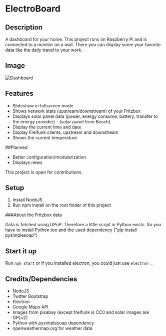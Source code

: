 # ElectroBoard

## Description

A dashboard for your home. This project runs on Raspberry Pi and is connected to a monitor on a wall. 
There you can display some your favorite data like the daily travel to your work. 

## Image

![Dashboard](https://i.imgur.com/0eIIRLv.png)

## Features

* Slideshow in fullscreen mode
* Shows network stats (upstream/downstream) of your Fritzbox
* Displays solar panel data (power, energy consume, battery, transfer to the energy provider) - (solar panel from Bosch)
* Display the current time and date
* Display Freifunk clients, upstream and downstream
* Shows the current temperature

##Planned

* Better configuration/modularization 
* Displays news

This project is open for contributions. 

## Setup

1. Install NodeJS
2. Run npm install on the root folder of this project

###About the Fritzbox data

Data is fetched using UPnP. Therefore a little script in Python exists. 
So you have to install Python too and the used dependency ("pip install pysimplesoap")

## Start it up

Run `npm start` or if you installed electron, you could just use `electron .`

## Credits/Dependencies

* NodeJS
* Twitter Bootstrap
* Electron
* Google Maps API
* Images from pixabay (except freifunk is CC0 and solar images are GPLv2)
* Python with pysimplesoap dependency
* openweathermap.org for weather data
